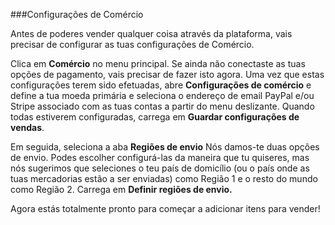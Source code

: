 ###Configurações de Comércio

Antes de poderes vender qualquer coisa através da plataforma, vais precisar de configurar as tuas configurações de Comércio. 

Clica em **Comércio** no menu principal. Se ainda não conectaste as tuas opções de pagamento, vais precisar de fazer isto agora. Uma vez que estas configurações terem sido efetuadas, abre **Configurações de comércio** e define a tua moeda primária e seleciona o endereço de email PayPal e/ou Stripe associado com as tuas contas a partir do menu deslizante. Quando todas estiverem configuradas, carrega em **Guardar configurações de vendas**.

 Em seguida, seleciona a aba **Regiões de envio** Nós damos-te duas opções de envio. Podes escolher configurá-las da maneira que tu quiseres, mas nós sugerimos que seleciones o teu país de domicílio (ou o país onde as tuas mercadorias estão a ser enviadas) como Região 1 e o resto do mundo como Região 2. Carrega em **Definir regiões de envio.**

 Agora estás totalmente pronto para começar a adicionar itens para vender! 
